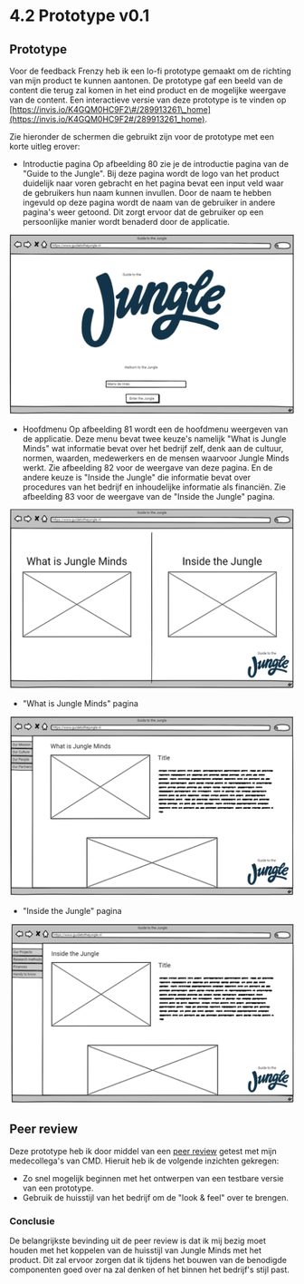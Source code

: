 # 4.2 Prototype v0.1

## Prototype

Voor de feedback Frenzy heb ik een lo-fi prototype gemaakt om de richting van mijn product te kunnen aantonen. De prototype gaf een beeld van de content die terug zal komen in het eind product en de mogelijke weergave van de content. Een interactieve versie van deze prototype is te vinden op [https://invis.io/K4GQM0HC9F2\#/289913261\_home](https://invis.io/K4GQM0HC9F2#/289913261_home).

Zie hieronder de schermen die gebruikt zijn voor de prototype met een korte uitleg erover:

* Introductie pagina Op afbeelding 80 zie je de introductie pagina van de "Guide to the Jungle". Bij deze pagina wordt de logo van het product duidelijk naar voren gebracht en het pagina bevat een input veld waar de gebruikers hun naam kunnen invullen. Door de naam te hebben ingevuld op deze pagina wordt de naam van de gebruiker in andere pagina's weer getoond. Dit zorgt  ervoor dat de gebruiker op een persoonlijke manier wordt benaderd door de applicatie. 

![Afbeelding 80: Introductie pagina van het product](../.gitbook/assets/screen-shot-2018-06-02-at-13.15.17.png)

* Hoofdmenu Op afbeelding 81 wordt een de hoofdmenu weergeven van de applicatie. Deze menu bevat twee keuze's namelijk "What is Jungle Minds" wat informatie bevat over het bedrijf zelf, denk aan de cultuur, normen, waarden, medewerkers en de mensen waarvoor Jungle Minds werkt. Zie afbeelding 82 voor de weergave van deze pagina. En de andere keuze is "Inside the Jungle" die informatie bevat over procedures van het bedrijf en inhoudelijke informatie als financiën. Zie afbeelding 83 voor de weergave van de "Inside the Jungle" pagina.

![Afbeelding 81: Hoofdmenu van de applicatie.](../.gitbook/assets/screen-shot-2018-06-02-at-13.15.33.png)

* "What is Jungle Minds" pagina

![Afbeelding 82: &quot;What is Jungle Minds&quot; pagina.](../.gitbook/assets/screen-shot-2018-06-02-at-13.15.54.png)

* "Inside the Jungle" pagina

![Afbeelding 83: &quot;Inside the Jungle&quot; pagina.](../.gitbook/assets/screen-shot-2018-06-02-at-13.15.43.png)

## Peer review 

Deze prototype heb ik door middel van een [peer review](../6.5-prototype-tests/6.5.1-peer-review-v0.1.md) getest met mijn medecollega's van CMD. Hieruit heb ik de volgende inzichten gekregen:

* Zo snel mogelijk beginnen met het ontwerpen van een testbare versie van een prototype. 
* Gebruik de huisstijl van het bedrijf om de "look & feel" over te brengen.

### Conclusie

De belangrijkste bevinding uit de peer review is dat ik mij bezig moet houden met het koppelen van de huisstijl van Jungle Minds met het product. Dit zal ervoor zorgen dat ik tijdens het bouwen van de benodigde componenten goed over na zal denken of het binnen het bedrijf's stijl past. 







